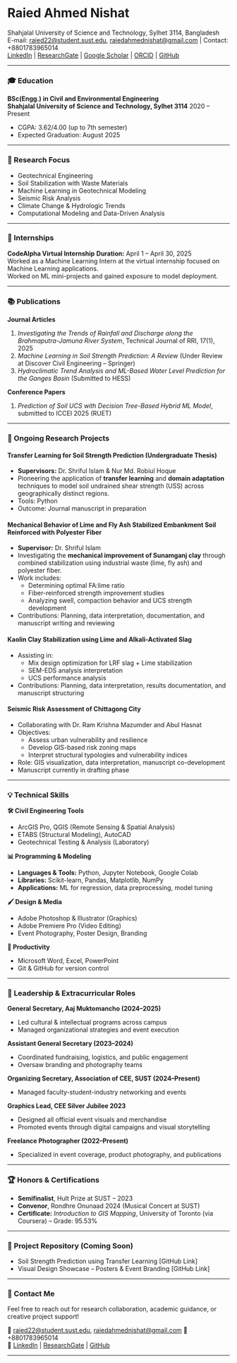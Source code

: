 # Raied Ahmed Nishat

Shahjalal University of Science and Technology, Sylhet 3114, Bangladesh  
E-mail: raied22@student.sust.edu, raiedahmednishat@gmail.com | Contact: +8801783965014  
[LinkedIn](https://www.linkedin.com/in/raiedahmed/) | [ResearchGate](https://www.researchgate.net/profile/Raied-Nishat) | [Google Scholar](https://scholar.google.com/citations?user=f-9zK80AAAAJ&hl=en) | [ORCID](https://orcid.org/0009-0006-0448-3486) | [GitHub](https://github.com/raiedahmed-lab)

---

### 🎓 Education

**BSc(Engg.) in Civil and Environmental Engineering**  
**Shahjalal University of Science and Technology, Sylhet 3114**
2020 – Present  

- CGPA: 3.62/4.00 (up to 7th semester)  
- Expected Graduation: August 2025

---

### 🧪 Research Focus

- Geotechnical Engineering  
- Soil Stabilization with Waste Materials  
- Machine Learning in Geotechnical Modeling  
- Seismic Risk Analysis  
- Climate Change & Hydrologic Trends  
- Computational Modeling and Data-Driven Analysis

---

### 🧪 Internships

**CodeAlpha Virtual Internship**
**Duration:** April 1 – April 30, 2025  
Worked as a Machine Learning Intern at the virtual internship focused on Machine Learning applications.  
Worked on ML mini-projects and gained exposure to model deployment.  

---

### 📚 Publications

**Journal Articles**
1. *Investigating the Trends of Rainfall and Discharge along the Brahmaputra-Jamuna River System*, Technical Journal of RRI, 17(1), 2025  
2. *Machine Learning in Soil Strength Prediction: A Review* (Under Review at Discover Civil Engineering – Springer)  
3. *Hydroclimatic Trend Analysis and ML-Based Water Level Prediction for the Ganges Basin* (Submitted to HESS)

**Conference Papers**
1. *Prediction of Soil UCS with Decision Tree-Based Hybrid ML Model*, submitted to ICCEI 2025 (RUET)

---

### 🔬 Ongoing Research Projects

#### Transfer Learning for Soil Strength Prediction (Undergraduate Thesis)
- **Supervisors:** Dr. Shriful Islam & Nur Md. Robiul Hoque  
- Pioneering the application of **transfer learning** and **domain adaptation** techniques to model soil undrained shear strength (USS) across geographically distinct regions.
- Tools: Python
- Outcome: Journal manuscript in preparation

#### Mechanical Behavior of Lime and Fly Ash Stabilized Embankment Soil Reinforced with Polyester Fiber
- **Supervisor:** Dr. Shriful Islam  
- Investigating the **mechanical improvement of Sunamganj clay** through combined stabilization using industrial waste (lime, fly ash) and polyester fiber.
- Work includes:
  - Determining optimal FA:lime ratio
  - Fiber-reinforced strength improvement studies
  - Analyzing swell, compaction behavior and UCS strength development
- Contributions: Planning, data interpretation, documentation, and manuscript writing and reviewing

#### Kaolin Clay Stabilization using Lime and Alkali-Activated Slag
- Assisting in:
  - Mix design optimization for LRF slag + Lime stabilization
  - SEM-EDS analysis interpretation
  - UCS performance analysis
- Contributions: Planning, data interpretation, results documentation, and manuscript structuring

#### Seismic Risk Assessment of Chittagong City
- Collaborating with Dr. Ram Krishna Mazumder and Abul Hasnat
- Objectives:
  - Assess urban vulnerability and resilience
  - Develop GIS-based risk zoning maps
  - Interpret structural typologies and vulnerability indices
- Role: GIS visualization, data interpretation, manuscript co-development  
- Manuscript currently in drafting phase

---

### 💡 Technical Skills

**🛠️ Civil Engineering Tools**
- ArcGIS Pro, QGIS (Remote Sensing & Spatial Analysis)
- ETABS (Structural Modeling), AutoCAD
- Geotechnical Testing & Analysis (Laboratory)

**📊 Programming & Modeling**
- **Languages & Tools:** Python, Jupyter Notebook, Google Colab  
- **Libraries:** Scikit-learn, Pandas, Matplotlib, NumPy  
- **Applications:** ML for regression, data preprocessing, model tuning

**🖌️ Design & Media**
- Adobe Photoshop & Illustrator (Graphics)  
- Adobe Premiere Pro (Video Editing)  
- Event Photography, Poster Design, Branding

**📁 Productivity**
- Microsoft Word, Excel, PowerPoint  
- Git & GitHub for version control

---

### 🏅 Leadership & Extracurricular Roles

**General Secretary, Aaj Muktomancho (2024–2025)**  
- Led cultural & intellectual programs across campus  
- Managed organizational strategies and event execution

**Assistant General Secretary (2023–2024)**  
- Coordinated fundraising, logistics, and public engagement  
- Oversaw branding and photography teams

**Organizing Secretary, Association of CEE, SUST (2024–Present)**  
- Managed faculty-student-industry networking and events

**Graphics Lead, CEE Silver Jubilee 2023**  
- Designed all official event visuals and merchandise  
- Promoted events through digital campaigns and visual storytelling

**Freelance Photographer (2022–Present)**  
- Specialized in event coverage, product photography, and publications

---

### 🏆 Honors & Certifications

- **Semifinalist**, Hult Prize at SUST – 2023  
- **Convenor**, Rondhre Onunaad 2024 (Musical Concert at SUST)  
- **Certificate:** *Introduction to GIS Mapping*, University of Toronto (via Coursera) – Grade: 95.53%

---

### 📂 Project Repository (Coming Soon)

- Soil Strength Prediction using Transfer Learning [GitHub Link]   
- Visual Design Showcase – Posters & Event Branding [GitHub Link]

---

### 🤝 Contact Me

Feel free to reach out for research collaboration, academic guidance, or creative project support!

📧 raied22@student.sust.edu, raiedahmednishat@gmail.com 
📱 +8801783965014  
🔗 [LinkedIn](https://www.linkedin.com/in/raiedahmed/) | [ResearchGate](https://www.researchgate.net/profile/Raied-Nishat) | [GitHub](https://github.com/yourusername)

---


